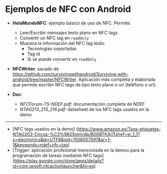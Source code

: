 # Ejemplos de NFC con Android

- **HolaMundoNFC**: ejemplo básico de uso de NFC. Permite:
	- Leer/Escribir mensajes texto plano en NFC tags
	- Convertir un NFC tag en `readOnly`
	- Muestra la información del NFC tag leido:
		- Tecnologías soportadas
		- Tag id
		- Si se puede convertir en `readOnly`

- **NFCWriter**: sacado de <https://github.com/survivingwithandroid/Surviving-with-android/tree/master/NFCWriter>. Aplicación más completa y elaborada que permite 
escribir NFC tags de tipo texto plano o uri (teléfono o url).

- **Doc**:
	- *NFCForum-TS-NDEF.pdf*: documentación completa de NDEF
	- *NTAG213_215_216.pdf*: datasheet de los NFC tags usados en la demo

	
------
- [NFC tags usados en la demo] (https://www.amazon.es/Tags-etiquetas-NTAG203-Circus-%C3%9825mm/dp/B00BTKAI7U/ref=sr_1_1?s=electronics&ie=UTF8&qid=1508057597&sr=1-1&keywords=ndef+nfc+tag)
- [Trigger: aplicación profesional mencionada en la demos para la programación de tareas mediante NFC tags] (https://play.google.com/store/apps/details?id=com.jwsoft.nfcactionlauncher&hl=es)
